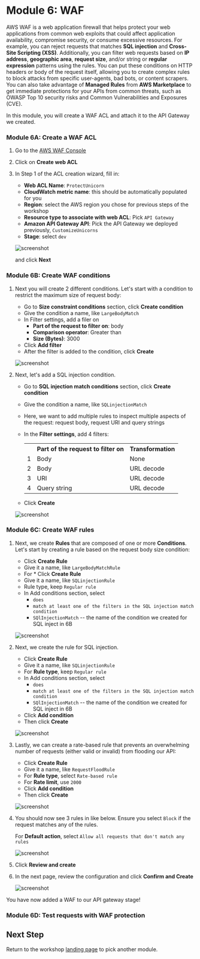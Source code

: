 # Module 6: WAF 

AWS WAF is a web application firewall that helps protect your web applications from common web exploits that could affect application availability, compromise security, or consume excessive resources. For example, you can reject requests that matches **SQL injection** and **Cross-Site Scripting (XSS)**. Additionally, you can filter web requests based on **IP address**, **geographic area**, **request size**, and/or string or **regular expression** patterns using the rules. You can put these conditions on HTTP headers or body of the request itself, allowing you to create complex rules to block attacks from specific user-agents, bad bots, or content scrapers. You can also take advantage of **Managed Rules** from **AWS Marketplace** to get immediate protections for your APIs from common threats, such as OWASP Top 10 security risks and Common Vulnerabilities and Exposures (CVE).


In this module, you will create a WAF ACL and attach it to the API Gateway we created.

### Module 6A: Create a WAF ACL 

1. Go to the [AWS WAF Console](https://console.aws.amazon.com/waf/home)

1. Click on **Create web ACL**

1. In Step 1 of the ACL creation wizard, fill in:

	* **Web ACL Name**: `ProtectUnicorn`
	* **CloudWatch metric name**: this should be automatically populated for you
	* **Region**: select the AWS region you chose for previous steps of the workshop
	* **Resource type to associate with web ACL**: Pick `API Gateway`
	* **Amazon API Gateway API**: Pick the API Gateway we deployed previously, `CustomizeUnicorns`
	* **Stage**: select `dev`

	![screenshot](images/web-acl-name.png)
	
	and click **Next**

### Module 6B: Create WAF conditions

1. Next you will create 2 different conditions. Let's start with a condition to restrict the maximum size of request body: 

	* Go to **Size constraint conditions** section, click **Create condition**
	* Give the condition a name, like `LargeBodyMatch`
	* In Filter settings, add a filer on 
		*  	**Part of the request to filter on**: body
		*  **Comparison operator**: Greater than
		*  **Size (Bytes)**: 3000
	* Click **Add filter**  
	* After the filter is added to the condition, click **Create**

	![screenshot](images/large-body-condition.png)
	

1. Next, let's add a SQL injection condition. 

	* Go to **SQL injection match conditions** section, click **Create condition**
	* Give the condition a name, like `SQLinjectionMatch`
	* Here, we want to add multiple rules to inspect multiple aspects of the request: request body, request URI and query strings 
	* In the **Filter settings**, add 4 filters:

		<table>
		  <tr>
		    <th></th>
		    <th>Part of the request to filter on</th>
		    <th>Transformation</th>
		  </tr>
		  <tr>
		    <td>1</td>
		    <td>Body</td>
		    <td>None</td>
		  </tr>
		  <tr>
		    <td>2</td>
		    <td>Body</td>
		    <td>URL decode</td>
		  </tr>
		  <tr>
		    <td>3</td>
		    <td>URI</td>
		    <td>URL decode</td>
		  </tr>
		  <tr>
		    <td>4</td>
		    <td>Query string</td>
		    <td>URL decode</td>
		  </tr>
		</table>
	* Click **Create**
	
	![screenshot](images/sql-condition.png)

### Module 6C: Create WAF rules


1.  Next, we create **Rules** that are composed of one or more **Conditions**. Let's start by creating a rule based on the request body size condition:

	* Click **Create Rule** 
	* Give it a name, like `LargeBodyMatchRule`
	* For 	* Click **Create Rule** 
	* Give it a name, like `SQLinjectionRule`
	* Rule type, keep `Regular rule`
	* In Add conditions section, select 
		* 	`does`
		*  `match at least one of the filters in the SQL injection match condition `
		*  `SQlInjectionMatch`  -- the name of the condition we created for SQL inject in 6B 


	![screenshot](images/large-body-rule.png)
	
1. Next, we create the rule for SQL injection. 

	* Click **Create Rule** 
	* Give it a name, like `SQLinjectionRule`
	* For **Rule type**, keep `Regular rule`
	* In Add conditions section, select 
		* 	`does`
		*  `match at least one of the filters in the SQL injection match condition `
		*  `SQlInjectionMatch`  -- the name of the condition we created for SQL inject in 6B 
	*  Click **Add condition** 
	*  Then click **Create**

	![screenshot](images/sql-rule.png)

1. Lastly, we can create a rate-based rule that prevents an overwhelming number of requests (either valid or invalid) from flooding our API:

	* Click **Create Rule** 
	* Give it a name, like `RequestFloodRule`
	* For **Rule type**, select `Rate-based rule`
	* For **Rate limit**, use `2000` 
	*  Click **Add condition** 
	*  Then click **Create**

	![screenshot](images/request-flood-rule.png)
	
1. You should now see 3 rules in like below. Ensure you select `Block` if the request matches any of the rules. 
 
	For **Default action**, select `Allow all requests that don't match any rules`

	![screenshot](images/list-rules.png)

1. Click **Review and create** 

1. In the next page, review the configuration and click **Confirm and Create** 	
	
	![screenshot](images/review-acl.png)

You have now added a WAF to our API gateway stage! 

### Module 6D: Test requests with WAF protection 

## Next Step 

Return to the workshop [landing page](../../README.md) to pick another module.
